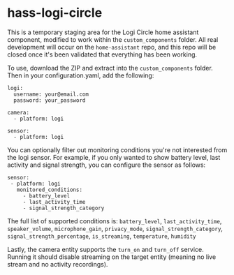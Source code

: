 # hass-logi-circle

This is a temporary staging area for the Logi Circle home assistant component, modified to work within the `custom_components` folder. All real development will occur on the `home-assistant` repo, and this repo will be closed once it's been validated that everything has been working.

To use, download the ZIP and extract into the `custom_components` folder. Then in your configuration.yaml, add the following:

```
logi:
  username: your@email.com
  password: your_password

camera:
  - platform: logi

sensor:
  - platform: logi
```

You can optionally filter out monitoring conditions you're not interested from the logi sensor. For example, if you only wanted to show battery level, last activity and signal strength, you can configure the sensor as follows:

```
sensor:
 - platform: logi
   monitored_conditions:
     - battery_level
     - last_activity_time
     - signal_strength_category
```

The full list of supported conditions is: `battery_level`, `last_activity_time`, `speaker_volume`, `microphone_gain`, `privacy_mode`, `signal_strength_category`, `signal_strength_percentage`, `is_streaming`, `temperature`, `humidity`

Lastly, the camera entity supports the `turn_on` and `turn_off` service. Running it should disable streaming on the target entity (meaning no live stream and no activity recordings).
